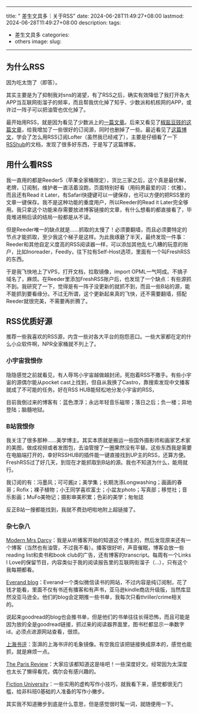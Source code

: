




---
title: " 差生文具多｜关于RSS"
date: 2024-06-28T11:49:27+08:00
lastmod: 2024-06-28T11:49:27+08:00
description: 
tags:
- 差生文具多
categories:
- others
image: 
slug: 
---




## 为什么RSS

因为吃太饱了（即答）。

其实主要是为了抑制我对sns的渴望，有了RSS之后，确实有效降低了我打开各大APP当互联网街溜子的频率，而且帮我优化掉了知乎、少数派和机核网的APP，或许过一阵子可以把油管也优化掉了。

最开始用RSS，就是因为看见了少数派上的[一篇文章](https://sspai.com/post/56198)。后来又看见了[椒盐豆豉的这篇文章](https://blog.douchi.space/my-rss-setup/)，给我增加了一些很好的订阅源，同时也删掉了一些。最近看见了[这篇博文](https://gregueria.icu/posts/all-about-rss/)，学会了怎么用RSS订阅Lofter（虽然我已经戒了），主要是仔细看了一下[RSShub](https://docs.rsshub.app/zh/)的文档，发现了很多好东西，于是写了这篇博客。

## 用什么看RSS

我一直用的都是Reeder5（苹果全家桶限定），货比三家之后，这个真是最优解，老牌，订阅制，维护者一直活着没跑，页面特别好看（用码男最爱的词：优雅）。而且还有Read it Later，有Safari快捷键可以一键保存，也可以方便的把RSS里的文章一键保存。我不是这种功能的重度用户，所以Reeder的Read it Later完全够用。我只拿这个功能来存需要放进博客链接的文章，有什么想看的都直接看了，毕竟堆进稍后读的结局一般都是从不读。

但是Reeder唯一的缺点就是……抓取的太慢了！必须要翻墙，而且必须要特定的节点才能抓取，至少我这个梯子是这样。为此我琢磨了半天，最终发现一件事：Reeder和其他自定义度高的RSS阅读器一样，可以添加其他乱七八糟的玩意的账户，比如Inoreader，Feedly，往下拉有Self-Host选项，里面有一个叫FreshRSS的东西。

于是我飞快地上了VPS，打开文档，拉取镜像，import OPML一气呵成。不搞子域名了，麻烦。在Reeder里添加FreshRSS账户后，也发现了一个缺点：有些源抓不到。我研究了一下，觉得是有一阵子没更新的就抓不到，而且一些B站的源，能不能抓到要看缘分。不过无所谓，这个更新起来真的飞快，还不需要翻墙，搭配Reeder就很完美，不需要再折腾了。

## RSS优质好源

推荐一些我喜欢的RSS源，内含一些对各大平台的抱怨恶口。一些大家都在定的什么小众软件啊，NPR全家桶就不列上了。
### 小宇宙我恨你

隐隐感觉之前就看见，有人辱骂小宇宙越做越封闭，死抱着RSS不撒手。有些小宇宙的源偶尔能从pocket cast上找到，但自从我换了Castro，靠搜索发现中文播客就成了不可能的任务。好在RSS HUB能轻松地分发小宇宙的RSS，

目前我倒过来的博客有：蓝色漂浮；永远年轻音乐磁带；落日之后；负一楼；异地登陆；脑髓地狱。
### B站我恨你

我关注了很多那种……美学博主。其实本质就是搬运一些国外摄影师和画家艺术家的美图，做成视频或者发图包，去油管搜了一圈果然没有平替。这些东西我是需要在电脑端打开的，幸好RSSHUB的插件能一键直接找到UP主的RSS，还算方便。FreshRSS过了好几天，到现在才能抓取到B站的源。我也不知道为什么，能用就行。

我订阅的有：冯墨风；可可酱jz；美学集；长期洗涤Longwashing；画画的春哥；Rofix；裸子植物；小王同学喜欢富士；小盆友photo；写真部；移觉社；音乐影画；MuFo美物记；摄影审美积累；色彩的美学；匆匆誌

反正B站一搜都能找到，我就不费劲吧啦地附上超链接了。

### 杂七杂八

[Modern Mrs Darcy](https://modernmrsdarcy.com/)：我是从听播客开始的知道这个博主的，然后发现原来还有一个博客（当然也有油管，不过我不看）。播客很好听，声音催眠，博客会放一些reading list和卖书和book club的广告，还有博客的transcript。每周有一个Links I Love的保留节目，内容类似于我的阅读报告里的互联网街溜子（…），只有这个我每期都看。

[Everand blog](https://www.everand.com/blog)：Everand一个类似微信读书的网站，不过内容是纯订阅制，花了钱才能看，里面不仅有书还有播客和有声书，亚马逊kindle商店升级版，当然库显然没亚马逊全。他们的blog会定期推一些书单，我每次只看thriller/crime相关的。

说起来goodread的blog也会推书单，但是他们的书单往往长得恐怖，而且可能是因为放的全是goodread链接，抓过来的阅读器界面里，图书栏都显示一串数字id，必须点进源网站查看，很烦。

[上海书评](https://pullopen.xyz/@shuping/112687302960116939)：澎湃的上海书评的毛象镜像。有空我应该把链接换成原本的，感觉也能抓，就是麻烦一点。

[The Paris Review](https://www.theparisreview.org/)：大家应该都知道这是啥吧！一些深度好文。经常因为太深度也太长了懒得看完，偶尔会有感兴趣的。

[Fiction University](http://blog.janicehardy.com/)：一些实用的虚构写作小技巧，就我看下来，感觉都很无门槛，给非科班0基础的人准备的写作小撇步。

其实我不知道撇步到底是什么意思，但是感觉很时髦一词，就随便用一下。



